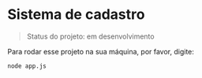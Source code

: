 <h1>Sistema de cadastro</h1>

> Status do projeto: em desenvolvimento

Para rodar esse projeto na sua máquina, por favor, digite:

```
node app.js
```
